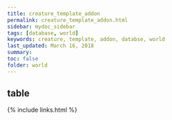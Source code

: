 ```yaml
---
title: creature_template_addon
permalink: creature_template_addon.html
sidebar: mydoc_sidebar
tags: [database, world]
keywords: creature, template, addon, databse, world
last_updated: March 16, 2018
summary:
toc: false
folder: world
---
```


## table

{% include links.html %}